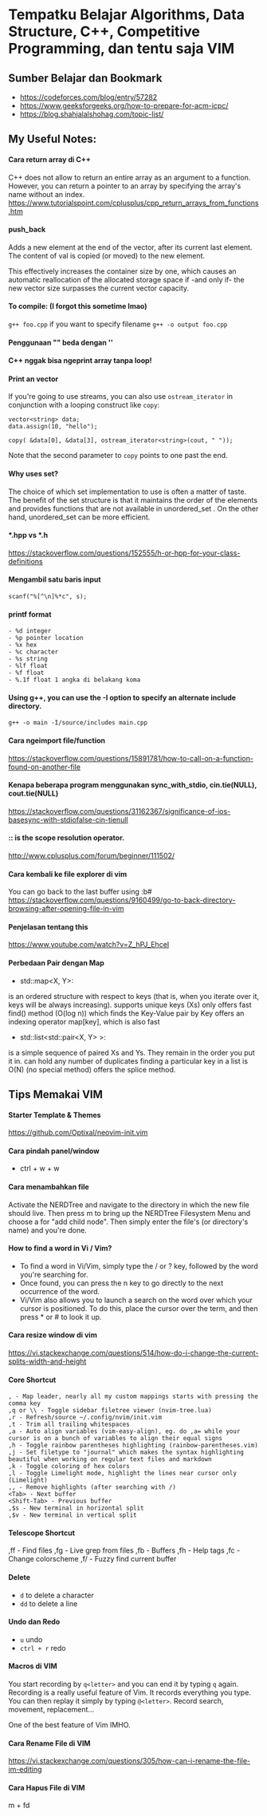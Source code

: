 # Tempatku Belajar Algorithms, Data Structure, C++, Competitive Programming, dan tentu saja VIM

## Sumber Belajar dan Bookmark

* https://codeforces.com/blog/entry/57282
* https://www.geeksforgeeks.org/how-to-prepare-for-acm-icpc/
* https://blog.shahjalalshohag.com/topic-list/

## My Useful Notes:

#### Cara return array di C++
C++ does not allow to return an entire array as an argument to a function. However, you can return a pointer to an array by specifying the array's name without an index.
https://www.tutorialspoint.com/cplusplus/cpp_return_arrays_from_functions.htm

#### push_back 
Adds a new element at the end of the vector, after its current last element. The content of val is copied (or moved) to the new element.

This effectively increases the container size by one, which causes an automatic reallocation of the allocated storage space if -and only if- the new vector size surpasses the current vector capacity.

#### To compile: (I forgot this sometime lmao)
`g++ foo.cpp` 
if you want to specify filename 
`g++ -o output foo.cpp`

#### Penggunaan "" beda dengan ''

#### C++ nggak bisa ngeprint array tanpa loop!

#### Print an vector

If you're going to use streams, you can also use `ostream_iterator` in conjunction with a looping construct like `copy`:

	vector<string> data;
	data.assign(10, "hello");

	copy( &data[0], &data[3], ostream_iterator<string>(cout, " "));

Note that the second parameter to `copy` points to one past the end. 


#### Why uses set?

The choice of which set implementation to use is often a matter of taste. The
benefit of the set structure is that it maintains the order of the elements and
provides functions that are not available in unordered_set . On the other hand,
unordered_set can be more efficient.

#### *.hpp vs *.h
https://stackoverflow.com/questions/152555/h-or-hpp-for-your-class-definitions 

#### Mengambil satu baris input
```
scanf("%[^\n]%*c", s);
```

#### printf format
```
- %d integer
- %p pointer location
- %x hex
- %c character
- %s string
- %lf float
- %f float
- %.1f float 1 angka di belakang koma
```


#### Using g++, you can use the -I option to specify an alternate include directory.

`g++ -o main -I/source/includes main.cpp`

#### Cara ngeimport file/function
https://stackoverflow.com/questions/15891781/how-to-call-on-a-function-found-on-another-file

#### Kenapa beberapa program menggunakan sync_with_stdio, cin.tie(NULL), cout.tie(NULL)
https://stackoverflow.com/questions/31162367/significance-of-ios-basesync-with-stdiofalse-cin-tienull

#### :: is the scope resolution operator.
http://www.cplusplus.com/forum/beginner/111502/

#### Cara kembali ke file explorer di vim
You can go back to the last buffer using :b#
https://stackoverflow.com/questions/9160499/go-to-back-directory-browsing-after-opening-file-in-vim

#### Penjelasan tentang this
https://www.youtube.com/watch?v=Z_hPJ_EhceI


#### Perbedaan Pair dengan Map
* std::map<X, Y>:

is an ordered structure with respect to keys (that is, when you iterate over it, keys will be always increasing).
supports unique keys (Xs) only
offers fast find() method (O(log n)) which finds the Key-Value pair by Key
offers an indexing operator map[key], which is also fast

* std::list<std::pair<X, Y> >:

is a simple sequence of paired Xs and Ys. They remain in the order you put it in.
can hold any number of duplicates
finding a particular key in a list is O(N) (no special method)
offers the splice method.




## Tips Memakai VIM

#### Starter Template & Themes
https://github.com/Optixal/neovim-init.vim

#### Cara pindah panel/window
* ctrl + w + w

#### Cara menambahkan file
Activate the NERDTree and navigate to the directory in which the new file should live. Then press m to bring up the NERDTree Filesystem Menu and choose a for "add child node". Then simply enter the file's (or directory's name) and you're done.

#### How to find a word in Vi / Vim? 
* To find a word in Vi/Vim, simply type the / or ? key, followed by the word you're searching for.
* Once found, you can press the n key to go directly to the next occurrence of the word.
* Vi/Vim also allows you to launch a search on the word over which your cursor is positioned. To do this, place the cursor over the term, and then press * or # to look it up.

#### Cara resize window di vim
https://vi.stackexchange.com/questions/514/how-do-i-change-the-current-splits-width-and-height

#### Core Shortcut
    , - Map leader, nearly all my custom mappings starts with pressing the comma key
    ,q or \\ - Toggle sidebar filetree viewer (nvim-tree.lua)
    ,r - Refresh/source ~/.config/nvim/init.vim
    ,t - Trim all trailing whitespaces
    ,a - Auto align variables (vim-easy-align), eg. do ,a= while your cursor is on a bunch of variables to align their equal signs
    ,h - Toggle rainbow parentheses highlighting (rainbow-parentheses.vim)
    ,j - Set filetype to "journal" which makes the syntax highlighting beautiful when working on regular text files and markdown
    ,k - Toggle coloring of hex colors
    ,l - Toggle Limelight mode, highlight the lines near cursor only (Limelight)
    ,, - Remove highlights (after searching with /)
    <Tab> - Next buffer
    <Shift-Tab> - Previous buffer
    ,$s - New terminal in horizontal split
    ,$v - New terminal in vertical split

#### Telescope Shortcut
  ,ff - Find files
  ,fg - Live grep from files
  ,fb - Buffers
  ,fh - Help tags
  ,fc - Change colorscheme
  ,f/ - Fuzzy find current buffer

#### Delete
* `d` to delete a character
* `dd` to delete a line

#### Undo dan Redo
* `u` undo
* `ctrl + r` redo

#### Macros di VIM
You start recording by `q<letter>` and you can end it by typing `q` again.
Recording is a really useful feature of Vim.
It records everything you type. You can then replay it simply by typing `@<letter>`. Record search, movement, replacement...

One of the best feature of Vim IMHO.

#### Cara Rename File di VIM
https://vi.stackexchange.com/questions/305/how-can-i-rename-the-file-im-editing

#### Cara Hapus File di VIM
m + fd

